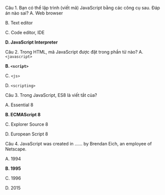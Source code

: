 Câu 1. Bạn có thể lập trình (viết mã) JavaScript bằng các công cụ sau. Đáp án nào sai?
A. Web browser

B. Text editor

C. Code editor, IDE

**D. JavaScript Interpreter**

Câu 2. Trong HTML, mã JavaScript được đặt trong phần tử nào?
A. `<javascript>`

**B. `<script>`**

C. `<js>`

D. `<scripting>`

Câu 3. Trong JavaScript, ES8 là viết tắt của?

A. Essential 8

**B. ECMAScript 8**

C. Explorer Source 8

D. European Script 8

Câu 4. JavaScript was created in …… by Brendan Eich, an employee of Netscape.

A. 1994

**B. 1995**

C. 1996

D. 2015

